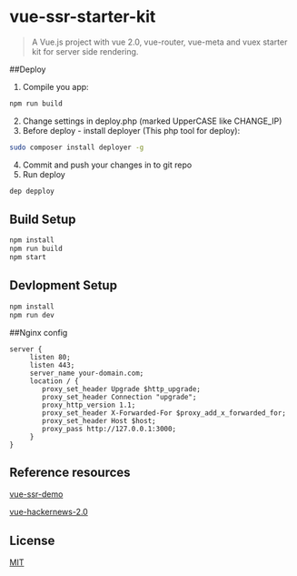 # vue-ssr-starter-kit

> A Vue.js project with vue 2.0, vue-router, vue-meta and vuex starter kit for server side rendering.

##Deploy
1. Compile you app:
```bash
npm run build
```
2. Change settings in deploy.php (marked UpperCASE like CHANGE_IP)
3. Before deploy - install deployer (This php tool for deploy):
```bash
sudo composer install deployer -g
```
4. Commit and push your changes in to git repo
5. Run deploy
```bash
dep depploy
```

## Build Setup

``` bash
npm install
npm run build
npm start
```

## Devlopment Setup

```bash
npm install
npm run dev
```

##Nginx config
```
server {
     listen 80;
     listen 443;
     server_name your-domain.com;
     location / {
        proxy_set_header Upgrade $http_upgrade;
        proxy_set_header Connection "upgrade";
        proxy_http_version 1.1;
        proxy_set_header X-Forwarded-For $proxy_add_x_forwarded_for;
        proxy_set_header Host $host;
        proxy_pass http://127.0.0.1:3000;
     }
}
```

## Reference resources

[vue-ssr-demo](https://github.com/yyx990803/vue-ssr-demo)

[vue-hackernews-2.0](https://github.com/vuejs/vue-hackernews-2.0)

## License

[MIT](http://opensource.org/licenses/MIT)
